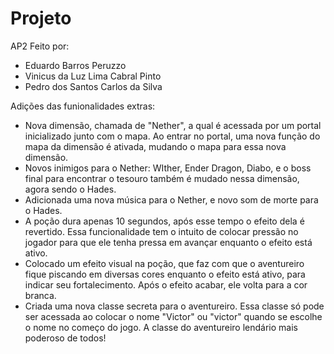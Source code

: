 # Projeto
AP2
Feito por:
* Eduardo Barros Peruzzo
* Vinicus da Luz Lima Cabral Pinto
* Pedro dos Santos Carlos da Silva

Adições das funionalidades extras:
* Nova dimensão, chamada de "Nether", a qual é acessada por um portal inicializado junto com o mapa. Ao entrar no portal, uma nova função do mapa da dimensão é ativada, mudando o mapa para essa nova dimensão.
* Novos inimigos para o Nether: WIther, Ender Dragon, Diabo, e o boss final para encontrar o tesouro também é mudado nessa dimensão, agora sendo o Hades.
* Adicionada uma nova música para o Nether, e novo som de morte para o Hades.
* A poção dura apenas 10 segundos, após esse tempo o efeito dela é revertido. Essa funcionalidade tem o intuito de colocar pressão no jogador para que ele tenha pressa em avançar enquanto o efeito está ativo.
* Colocado um efeito visual na poção, que faz com que o aventureiro fique piscando em diversas cores enquanto o efeito está ativo, para indicar seu fortalecimento. Após o efeito acabar, ele volta para a cor branca.
* Criada uma nova classe secreta para o aventureiro. Essa classe só pode ser acessada ao colocar o nome "Victor" ou "victor" quando se escolhe o nome no começo do jogo. A classe do aventureiro lendário mais poderoso de todos!

